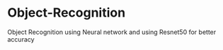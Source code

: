 # Object-Recognition
Object Recognition using Neural network and using Resnet50 for better accuracy
